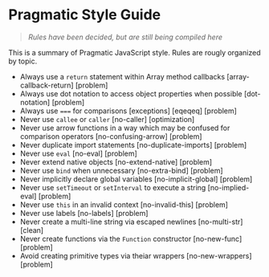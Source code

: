 # Pragmatic Style Guide

> _Rules have been decided, but are still being compiled here_

This is a summary of Pragmatic JavaScript style. Rules are rougly organized by
topic.

- Always use a `return` statement within Array method callbacks [array-callback-return] [problem]
- Always use dot notation to access object properties when possible [dot-notation] [problem]
- Always use `===` for comparisons [exceptions] [eqeqeq] [problem]
- Never use `callee` or `caller` [no-caller] [optimization]
- Never use arrow functions in a way which may be confused for comparison operators [no-confusing-arrow] [problem]
- Never duplicate import statements [no-duplicate-imports] [problem]
- Never use `eval` [no-eval] [problem]
- Never extend native objects [no-extend-native] [problem]
- Never use `bind` when unnecessary [no-extra-bind] [problem]
- Never implicitly declare global variables [no-implicit-global] [problem]
- Never use `setTimeout` or `setInterval` to execute a string [no-implied-eval] [problem]
- Never use `this` in an invalid context [no-invalid-this] [problem]
- Never use labels [no-labels] [problem]
- Never create a multi-line string via escaped newlines [no-multi-str] [clean]
- Never create functions via the `Function` constructor [no-new-func] [problem]
- Avoid creating primitive types via theiar wrappers [no-new-wrappers] [problem]


